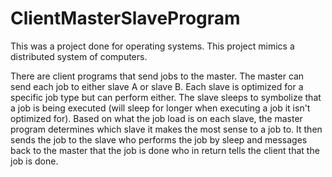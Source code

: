 # ClientMasterSlaveProgram
This was a project done for operating systems. This project mimics a distributed system of computers.

There are client programs that send jobs to the master. The master can send each job to either slave A or slave B. Each slave is optimized for a specific job type but can perform either. The slave sleeps to symbolize that a job is being executed (will sleep for longer when executing a job it isn't optimized for). Based on what the job load is on each slave, the master program determines which slave it makes the most sense to a job to. It then sends the job to the slave who performs the job by sleep and messages back to the master that the job is done who in return tells the client that the job is done.
